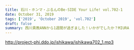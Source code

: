 ```yaml
---
title: 石川・ホンマ・ぶるんのBe-SIDE Your Life! vol.702-1
date: October 31, 2019
tags: ['2019', 'October 2019', 'vol.702']
draft: false
summary: 西川貴教ANNから1週間が過ぎました！いかがでしたか？MIURA
---
```


http://project-phi.ddo.jp/ishikawa/ishikawa702_1.mp3